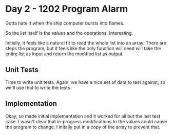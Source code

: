 # Day 2 - 1202 Program Alarm

Gotta hate it when the ship computer bursts into flames.

So the list itself is the values and the operations. Interesting.

Initially, it feels like a natural fit to read the whole list into an array. There are steps the program, but it feels like the only function will need will take the entire list as input and return the modified list as output.

## Unit Tests

Time to write unit tests. Again, we have a nice set of data to test against, so we'll use that to write the tests.

## Implementation

Okay, so made initial implementation and it worked for all but the last test case. I wasn't clear that in-progress modifications to the values could cause the program to change. I initally put in a copy of the array to prevent that.
